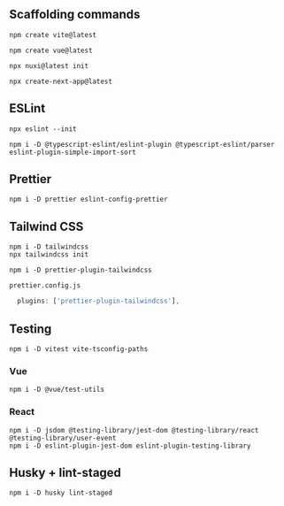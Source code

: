 ## Scaffolding commands

```shell
npm create vite@latest
```

```shell
npm create vue@latest
```

```shell
npx nuxi@latest init
```

```shell
npx create-next-app@latest
```

## ESLint

```shell
npx eslint --init
```

```shell
npm i -D @typescript-eslint/eslint-plugin @typescript-eslint/parser eslint-plugin-simple-import-sort
```

## Prettier

```shell
npm i -D prettier eslint-config-prettier
```

## Tailwind CSS

```shell
npm i -D tailwindcss
npx tailwindcss init
```

```shell
npm i -D prettier-plugin-tailwindcss
```

`prettier.config.js`

```javascript
  plugins: ['prettier-plugin-tailwindcss'],
```

## Testing

```shell
npm i -D vitest vite-tsconfig-paths
```

### Vue

```shell
npm i -D @vue/test-utils
```

### React

```shell
npm i -D jsdom @testing-library/jest-dom @testing-library/react @testing-library/user-event
npm i -D eslint-plugin-jest-dom eslint-plugin-testing-library
```

## Husky + lint-staged

```shell
npm i -D husky lint-staged
```

